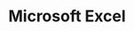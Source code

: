 # Microsoft Excel

<!--
## Docs

###

1.
https://superuser.com/questions/736407/copy-comma-delimited-values-into-two-excel-cells
-->

